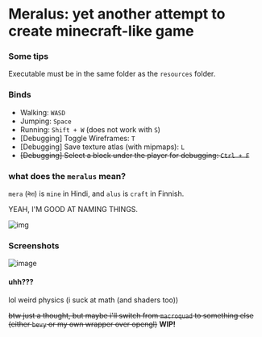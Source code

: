 # Meralus: yet another attempt to create minecraft-like game

### Some tips

Executable must be in the same folder as the `resources` folder.

### Binds

- Walking: `WASD`
- Jumping: `Space`
- Running: `Shift + W` (does not work with `S`)
- \[Debugging\] Toggle Wireframes: `T`
- \[Debugging\] Save texture atlas (with mipmaps): `L`
- ~~\[Debugging\] Select a block under the player for debugging: `Ctrl + F`~~

### what does the `meralus` mean?

`mera` (`मेरा`) is `mine` in Hindi, and `alus` is `craft` in Finnish.

YEAH, I'M GOOD AT NAMING THINGS.

![img](https://c.tenor.com/Bl6dhMPkMs0AAAAd/tenor.gif)

### Screenshots

![image](https://github.com/user-attachments/assets/6940581e-9ee6-4a02-9840-c1dd82525aee)

#### uhh???

lol weird physics (i suck at math (and shaders too))

~~btw just a thought, but maybe i'll switch from `macroquad` to something else (either `bevy` or my own wrapper over opengl)~~ **WIP!**

